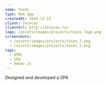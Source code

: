 ```yaml
---
name: Tasks
type: Web app
createdAt: 2016-12-15
client: Telecan
clientUrl: http://telecan.ru/
logo: /assets/images/projects/tasks_logo.png
screenshots: 
  - /assets/images/projects/tasks_1.png
  - /assets/images/projects/tasks_2.png
tags: 
  - HTML
  - SPA 
  - Ember.js
---
```

 
Designed and developed a SPA
